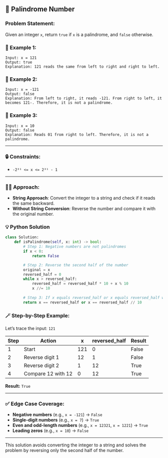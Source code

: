 ## 📝 Palindrome Number

### Problem Statement:

Given an integer `x`, return `true` if `x` is a palindrome, and `false` otherwise.

### 📌 Example 1:

```
Input: x = 121
Output: true
Explanation: 121 reads the same from left to right and right to left.
```

### 📌 Example 2:

```
Input: x = -121
Output: false
Explanation: From left to right, it reads -121. From right to left, it becomes 121-. Therefore, it is not a palindrome.
```

### 📌 Example 3:

```
Input: x = 10
Output: false
Explanation: Reads 01 from right to left. Therefore, it is not a palindrome.
```

---

### 🔒 Constraints:

- `-2³¹ <= x <= 2³¹ - 1`

---

### 🧑‍💻 Approach:

- **String Approach**: Convert the integer to a string and check if it reads the same backward.  
- **Without String Conversion**: Reverse the number and compare it with the original number.

### 💡 Python Solution

```python
class Solution:
    def isPalindrome(self, x: int) -> bool:
        # Step 1: Negative numbers are not palindromes
        if x < 0:
            return False

        # Step 2: Reverse the second half of the number
        original = x
        reversed_half = 0
        while x > reversed_half:
            reversed_half = reversed_half * 10 + x % 10
            x //= 10
        
        # Step 3: If x equals reversed_half or x equals reversed_half without the last digit (in case of odd length)
        return x == reversed_half or x == reversed_half // 10
```

### 🪄 Step-by-Step Example:

Let’s trace the input: `121`

| Step | Action | x   | reversed_half | Result |
|------|--------|-----|---------------|--------|
| 1    | Start   | 121 | 0             | False  |
| 2    | Reverse digit 1 | 12  | 1             | False  |
| 3    | Reverse digit 2 | 1   | 12            | True   |
| 4    | Compare 12 with 12 | 0   | 12            | True   |

**Result:** `True`

---

### ✅ Edge Case Coverage:

- **Negative numbers** (e.g., `x = -121`) → `False`
- **Single-digit numbers** (e.g., `x = 7`) → `True`
- **Even and odd-length numbers** (e.g., `x = 12321`, `x = 1221`) → `True`
- **Leading zeros** (e.g., `x = 10`) → `False`

---

This solution avoids converting the integer to a string and solves the problem by reversing only the second half of the number. 
